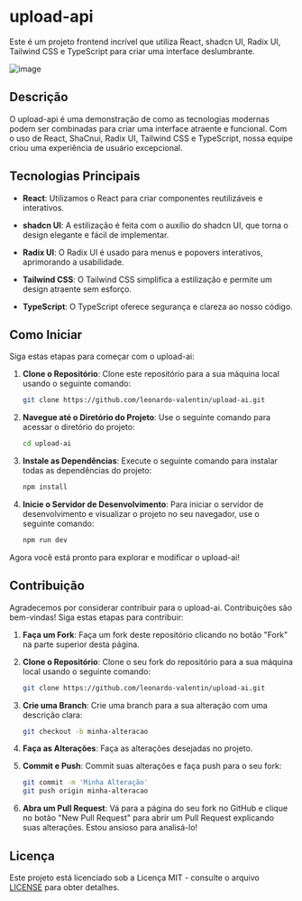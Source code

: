 # upload-api

Este é um projeto frontend incrível que utiliza React, shadcn UI, Radix UI, Tailwind CSS e TypeScript para criar uma interface deslumbrante.

![image](https://github.com/leonardo-valentin/upload-ai/assets/71048056/49f2d6fb-eb8c-47ed-9bbf-c547717efead)

## Descrição

O upload-api é uma demonstração de como as tecnologias modernas podem ser combinadas para criar uma interface atraente e funcional. Com o uso de React, ShaCnui, Radix UI, Tailwind CSS e TypeScript, nossa equipe criou uma experiência de usuário excepcional.

## Tecnologias Principais

- **React**: Utilizamos o React para criar componentes reutilizáveis e interativos.

- **shadcn UI**: A estilização é feita com o auxílio do shadcn UI, que torna o design elegante e fácil de implementar.

- **Radix UI**: O Radix UI é usado para menus e popovers interativos, aprimorando a usabilidade.

- **Tailwind CSS**: O Tailwind CSS simplifica a estilização e permite um design atraente sem esforço.

- **TypeScript**: O TypeScript oferece segurança e clareza ao nosso código.

## Como Iniciar

Siga estas etapas para começar com o upload-ai:

1. **Clone o Repositório**: Clone este repositório para a sua máquina local usando o seguinte comando:

    ```bash
    git clone https://github.com/leonardo-valentin/upload-ai.git
    ```

2. **Navegue até o Diretório do Projeto**: Use o seguinte comando para acessar o diretório do projeto:

    ```bash
    cd upload-ai
    ```

3. **Instale as Dependências**: Execute o seguinte comando para instalar todas as dependências do projeto:

    ```bash
    npm install
    ```

4. **Inicie o Servidor de Desenvolvimento**: Para iniciar o servidor de desenvolvimento e visualizar o projeto no seu navegador, use o seguinte comando:

    ```bash
    npm run dev
    ```

Agora você está pronto para explorar e modificar o upload-ai!

## Contribuição

Agradecemos por considerar contribuir para o upload-ai. Contribuições são bem-vindas! Siga estas etapas para contribuir:

1. **Faça um Fork**: Faça um fork deste repositório clicando no botão "Fork" na parte superior desta página.

2. **Clone o Repositório**: Clone o seu fork do repositório para a sua máquina local usando o seguinte comando:

    ```bash
    git clone https://github.com/leonardo-valentin/upload-ai.git
    ```

3. **Crie uma Branch**: Crie uma branch para a sua alteração com uma descrição clara:

    ```bash
    git checkout -b minha-alteracao
    ```

4. **Faça as Alterações**: Faça as alterações desejadas no projeto.

5. **Commit e Push**: Commit suas alterações e faça push para o seu fork:

    ```bash
    git commit -m 'Minha Alteração'
    git push origin minha-alteracao
    ```

6. **Abra um Pull Request**: Vá para a página do seu fork no GitHub e clique no botão "New Pull Request" para abrir um Pull Request explicando suas alterações. Estou ansioso para analisá-lo!

## Licença

Este projeto está licenciado sob a Licença MIT - consulte o arquivo [LICENSE](LICENSE) para obter detalhes.
